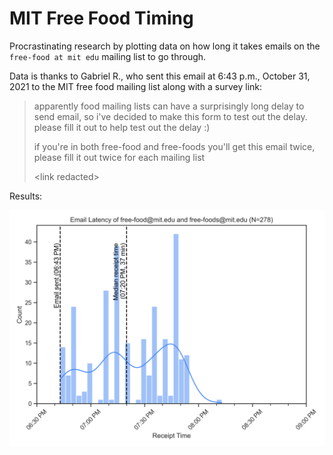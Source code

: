 # MIT Free Food Timing

Procrastinating research by plotting data on how long it takes emails on the `free-food at mit edu` mailing list to go through.

Data is thanks to Gabriel R., who sent this email at 6:43 p.m., October 31, 2021 to the MIT free food mailing list along with a survey link:

> apparently food mailing lists can have a surprisingly long delay to send email, so i've decided to make this form to test out the delay. please fill it out to help test out the delay :)
>
> if you're in both free-food and free-foods you'll get this email twice, please fill it out twice for each mailing list
>
> \<link redacted\>

Results:

![data plot](plot.png)